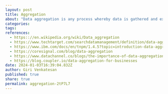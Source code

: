 ```yaml
---
layout: post
title: Aggregation
about: "Data aggregation is any process whereby data is gathered and expressed in a summary form. When data is aggregated, atomic data rows -- typically gathered from multiple sources -- are replaced with totals or summary statistics. Groups of observed aggregates are replaced with summary statistics based on those observations. Aggregate data is typically found in a data warehouse, as it can provide answers to analytical questions and also dramatically reduce the time to query large sets of data"
categories:
tags:
references:
  - https:://en.wikipedia.org/wiki/Data_aggregation
  - https://www.techtarget.com/searchdatamanagement/definition/data-aggregation
  - https://www.ibm.com/docs/en/tnpm/1.4.5?topic=introduction-data-aggregation
  - https://coresignal.com/blog/data-aggregation
  - https://www.datachannel.co/blogs/the-importance-of-data-aggregation
  - https://blog.coupler.io/data-aggregation-for-businesses
date: 2024-01-03T16:39:04.832Z
author: Giri Venkatesan
published: true
share: true
permalink: aggregation-2tP7L7
---
```

